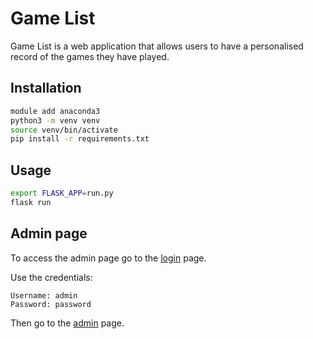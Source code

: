 # Game List
Game List is a web application that allows users to have a personalised record of the games they have played.

## Installation
```bash
module add anaconda3
python3 -m venv venv
source venv/bin/activate
pip install -r requirements.txt 
```

## Usage
```bash
export FLASK_APP=run.py
flask run
```

## Admin page
To access the admin page go to the [login](http://localhost:5000/login/) page.


Use the credentials:

```
Username: admin
Password: password
```


Then go to the [admin](http://localhost:5000/admin/) page.
